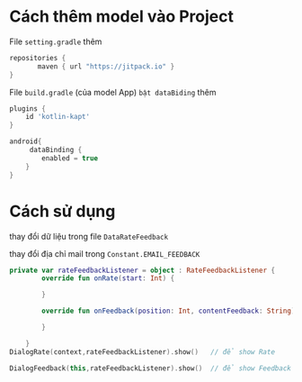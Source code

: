 # Cách thêm model vào Project

File `setting.gradle`
thêm
```groovy
repositories {
       maven { url "https://jitpack.io" }
}
```

File `build.gradle` (của model App) `bật dataBiding`
thêm
```groovy
plugins {
    id 'kotlin-kapt'
}
```

```groovy
android{
     dataBinding {
        enabled = true
    }
}
```

# Cách sử dụng


thay đổi dữ liệu trong file `DataRateFeedback`

thay đổi địa chỉ mail trong `Constant.EMAIL_FEEDBACK`

```kotlin
private var rateFeedbackListener = object : RateFeedbackListener {
        override fun onRate(start: Int) {

        }

        override fun onFeedback(position: Int, contentFeedback: String) {

        }

    }
DialogRate(context,rateFeedbackListener).show()   // để show Rate

DialogFeedback(this,rateFeedbackListener).show()  // để show Feedback


```
